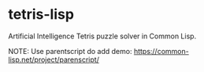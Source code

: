 # tetris-lisp
Artificial Intelligence Tetris puzzle solver in Common Lisp.

NOTE:
  Use parentscript do add demo: https://common-lisp.net/project/parenscript/

